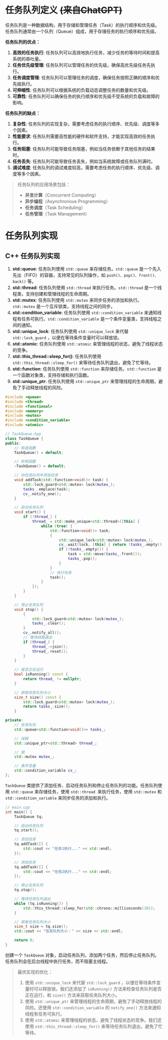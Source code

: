 # 任务队列定义 ~~(来自ChatGPT)~~ 
任务队列是一种数据结构，用于存储和管理任务（Task）的执行顺序和优先级。任务队列通常由一个队列（Queue）组成，用于存储任务的执行顺序和优先级。

**任务队列的优点：**
1. **高效的任务执行**: 任务队列可以高效地执行任务，减少任务的等待时间和提高系统的吞吐量。
2. **任务优先级管理**: 任务队列可以管理任务的优先级，确保高优先级任务先执行。
3. **任务调度管理**: 任务队列可以管理任务的调度，确保任务按照正确的顺序和优先级执行。
4. **可伸缩性**: 任务队列可以根据系统的负载动态调整任务的数量和优先级。
5. **可靠性**: 任务队列可以确保任务的执行顺序和优先级不受系统的负载和故障的影响。

**任务队列的缺点：**
1. **复杂性**: 任务队列的实现复杂，需要考虑任务的执行顺序、优先级、调度等多个因素。
2. **性能要求**: 任务队列需要高性能的硬件和软件支持，才能实现高效的任务执行。
3. **任务阻塞**: 任务队列可能导致任务阻塞，例如当任务依赖于其他任务的结果时。
4. **任务丢失**: 任务队列可能导致任务丢失，例如当系统故障或任务队列满时。
5. **调试难度**: 任务队列的调试难度较高，需要考虑任务的执行顺序、优先级、调度等多个因素。

> 任务队列的应用场景包括：
> 	- **并发计算**（Concurrent Computing）
> 	- **异步编程**（Asynchronous Programming）
> 	- **任务调度**（Task Scheduling）
> 	- **任务管理**（Task Management）
# 任务队列实现
## C++ 任务队列实现
1. **std::queue**: 任务队列使用 `std::queue` 来存储任务。`std::queue` 是一个先入先出（FIFO）的容器，支持常见的队列操作，如 `push()、pop()、front()、back()` 等。
2. **std::thread**: 任务队列使用 `std::thread` 来执行任务。`std::thread` 是一个线程类，支持创建和管理线程的生命周期。
3. **std::mutex**: 任务队列使用 `std::mutex` 来同步任务的添加和执行。`std::mutex` 是一个互斥锁类，支持线程之间的同步。
4. **std::condition_variable**: 任务队列使用 `std::condition_variable` 来通知线程有任务可执行。`std::condition_variable` 是一个条件变量类，支持线程之间的通知。
5. **std::unique_lock**: 任务队列使用 `std::unique_lock` 来代替 `std::lock_guard` ，以便在等待条件变量时可以释放锁。
6. **std::atomic**: 任务队列使用 `std::atomic` 来管理线程的状态，避免了线程状态的竞争。
7. **std::this_thread::sleep_for()**: 任务队列使用 `std::this_thread::sleep_for()` 来等待任务队列退出，避免了忙等待。
8. **std::function**: 任务队列使用 `std::function` 来存储任务。`std::function` 是一个函数对象类，支持存储和执行函数。
9. **std::unique_ptr**: 任务队列使用 `std::unique_ptr` 来管理线程的生命周期，避免了手动释放线程的风险。
 
```cpp
#include <queue>
#include <thread>
#include <functional>
#include <memory>
#include <mutex>
#include <condition_variable>
#include <atomic>

// TaskQueue.hpp
class TaskQueue {
public:
    // 构造函数
    TaskQueue() = default;

    // 析构函数
    ~TaskQueue() = default;

    // 向任务队列中添加任务
    void addTask(std::function<void()> task) {
        std::lock_guard<std::mutex> lock(mutex_);
        tasks_.emplace(task);
        cv_.notify_one();
    }

    // 启动任务队列
    void start() {
        if (!thread_) {
            thread_ = std::make_unique<std::thread>([this] {
                while (true) {
                    std::function<void()> task;
                    {
                        std::unique_lock<std::mutex> lock(mutex_);
                        cv_.wait(lock, [this] { return !tasks_.empty(); });
                        if (!tasks_.empty()) {
                            task = std::move(tasks_.front());
                            tasks_.pop();
                        }
                    }
                    // 执行任务
                    task();
                }
            });
        }
    }

    // 停止任务队列
    void stop() {
        {
            std::lock_guard<std::mutex> lock(mutex_);
            tasks_.clear();
        }
        cv_.notify_all();
        // 等待线程退出
        if (thread_) {
            thread_->join();
            thread_.reset();
        }
    }

    // 是否正在运行
    bool isRunning() const {
        return thread_ != nullptr;
    }

    // 获取任务队列大小
    size_t size() const {
        std::lock_guard<std::mutex> lock(mutex_);
        return tasks_.size();
    }

private:
    // 任务队列
    std::queue<std::function<void()>> tasks_;

    // 线程
    std::unique_ptr<std::thread> thread_;

    // 锁
    std::mutex mutex_;

    // 条件变量
    std::condition_variable cv_;
};
```
`TaskQueue` 类提供了添加任务、启动任务队列和停止任务队列的功能。任务队列使用 `std::queue` 来存储任务，使用 `std::thread `来执行任务，使用 `std::mutex` 和 `std::condition_variable` 来同步任务的添加和执行。

```cpp
// main.cpp
int main() {
    TaskQueue tq;

    // 启动任务队列
    tq.start();

    // 添加任务
    tq.addTask([] {
        std::cout << "任务1执行..." << std::endl;
    });

    // 添加任务
    tq.addTask([] {
        std::cout << "任务2执行..." << std::endl;
    });

    // 停止任务队列
    tq.stop();

    // 等待任务队列退出
    while (tq.isRunning()) {
        std::this_thread::sleep_for(std::chrono::milliseconds(10));
    }

    // 获取任务队列大小
    size_t size = tq.size();
    std::cout << "任务队列大小：" << size << std::endl;

    return 0;
}
```
创建一个 `TaskQueue` 对象，启动任务队列，添加两个任务，然后停止任务队列。任务队列会在后台线程中执行任务，而不阻塞主线程。

> 最优实现的优化：
> 1. 使用 `std::unique_lock` 来代替 `std::lock_guard` ，以便在等待条件变量时可以释放锁。我们还添加了 `isRunning()` 方法来检查任务队列是否正在运行，和 `size()` 方法来获取任务队列大小。
> 2. 使用 `std::unique_ptr` 来管理线程的生命周期，避免了手动释放线程的风险。还使用 `std::condition_variable` 的 `notify_one()` 方法来通知线程有任务可执行。
> 3. 使用 `std::atomic` 来管理线程的状态，避免了线程状态的竞争。我们还使用 `std::this_thread::sleep_for()` 来等待任务队列退出，避免了忙等待。
